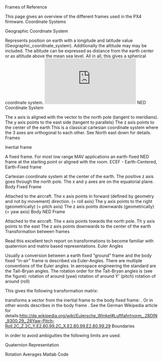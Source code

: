 Frames of Reference

This page gives an overview of the different frames used in the PX4 firmware.
Coordinate Systems

Geographic Coordinate System

Represents position on earth with a longitude and latitude value (Geographic_coordinate_system). Additionally the altitude may may be included. The altitude can be expressed as distance from the earth center or as altitude above the mean sea level. All in all, this gives a spherical coordinate system.
![coordinate](https://pixhawk.org/lib/exe/fetch.php?tok=0b3ee3&media=http%3A%2F%2Fupload.wikimedia.org%2Fwikipedia%2Fcommons%2Fthumb%2F6%2F62%2FLatitude_and_Longitude_of_the_Earth.svg%2F652px-Latitude_and_Longitude_of_the_Earth.svg.png)
NED Coordinate System

The x axis is aligned with the vector to the north pole (tangent to meridians).
The y axis points to the east side (tangent to parallels)
The z axis points to the center of the earth
This is a classical cartesian coordinate system where the 3 axes are orthogonal to each other.
See North east down for details.
Frames

Inertial frame

A fixed frame. For most low range MAV applications an earth-fixed NED frame at the starting point or aligned with the room.
ECEF - Earth-Centered, Earth-Fixed frame

Cartesian coordinate system at the center of the earth. The positive z axis goes through the north pole. The x and y axes are on the equatorial plane.
Body Fixed Frame

Attached to the aircraft.
The x axis points in forward (defined by geometry and not by movement) direction. (= roll axis)
The y axis points to the right (geometrically) (= pitch axis)
The z axis points downwards (geometrically) (= yaw axis)
Body NED Frame

Attached to the aircraft.
The x axis points towards the north pole.
Th y axis points to the east
The z axis points downwards to the center of the earth
Transformation between frames

Read this excellent tech report on transformations to become familiar with quaternion and matrix based representations.
Euler Angles

Usually a conversion between a earth fixed “ground” frame and the body fixed “in-air” frame is described via Euler-Angles. There are multiple conventions of the Euler angles. In aerospace engineering the standard are the Tait–Bryan angles. The rotation order for the Tait-Bryan angles is  (see the figure):
rotation of  around  (yaw)
rotation of  around Y' (pitch)
rotation of  around  (roll)

This gives the following transformation matrix:

 transforms a vector from the inertial frame to the body fixed frame: . Or in other words  describes  in the body frame .
See the German Wikipedia article for details:http://de.wikipedia.org/wiki/Eulersche_Winkel#Luftfahrtnorm_.28DIN_9300.29_.28Yaw-Pitch-Roll.2C_Z.2C_Y.E2.80.99.2C_X.E2.80.99.E2.80.99.29
Boundaries

In order to avoid ambiguities the following limits are used:



Quaternion Representation

Rotation Averages
Matlab Code
